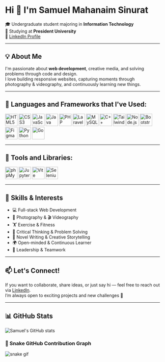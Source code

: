 # Hi 👋 I'm Samuel Mahanaim Sinurat

🎓 Undergraduate student majoring in **Information Technology**  
🏫 Studying at **President University**  
🔗 [LinkedIn Profile](https://linkedin.com/samuel-mahanaim-sinurat)

---

## 💡 About Me

I'm passionate about **web development**, creative media, and solving problems through code and design.  
I love building responsive websites, capturing moments through photography & videography, and continuously learning new things.

---

## 🧰 Languages and Frameworks that I've Used:

<p align="left">
  <img src="https://cdn.jsdelivr.net/gh/devicons/devicon/icons/html5/html5-original.svg" height="40" alt="HTML5"/>
  <img src="https://cdn.jsdelivr.net/gh/devicons/devicon/icons/css3/css3-original.svg" height="40" alt="CSS3"/>
  <img src="https://cdn.jsdelivr.net/gh/devicons/devicon/icons/javascript/javascript-original.svg" height="40" alt="JavaScript"/>
  <img src="https://cdn.jsdelivr.net/gh/devicons/devicon/icons/java/java-original.svg" height="40" alt="Java"/>
  <img src="https://cdn.jsdelivr.net/gh/devicons/devicon/icons/php/php-original.svg" height="40" alt="PHP"/>
  <img src="https://cdn.jsdelivr.net/gh/devicons/devicon/icons/laravel/laravel-plain.svg" height="40" alt="Laravel"/>
  <img src="https://cdn.jsdelivr.net/gh/devicons/devicon/icons/mysql/mysql-original.svg" height="40" alt="MySQL"/>
  <img src="https://cdn.jsdelivr.net/gh/devicons/devicon/icons/cplusplus/cplusplus-original.svg" height="40" alt="C++"/>
  <img src="https://cdn.jsdelivr.net/gh/devicons/devicon/icons/tailwindcss/tailwindcss-plain.svg" height="40" alt="TailwindCSS"/>
  <img src="https://cdn.jsdelivr.net/gh/devicons/devicon/icons/nodejs/nodejs-original.svg" height="40" alt="Node.js"/>
  <img src="https://cdn.jsdelivr.net/gh/devicons/devicon/icons/bootstrap/bootstrap-original.svg" height="40" alt="Bootstrap"/>
  <img src="https://cdn.jsdelivr.net/gh/devicons/devicon/icons/figma/figma-original.svg" height="40" alt="Figma"/>
  <img src="https://cdn.jsdelivr.net/gh/devicons/devicon/icons/python/python-original.svg" height="40" alt="Python"/>
  <img src="https://cdn.jsdelivr.net/gh/devicons/devicon/icons/go/go-original.svg" height="40" alt="Go"/>
</p>

---

## 🔧 Tools and Libraries:

<p align="left">
  <img src="https://cdn.jsdelivr.net/gh/devicons/devicon/icons/phpmyadmin/phpmyadmin-original.svg" height="40" alt="phpMyAdmin"/>
  <img src="https://cdn.jsdelivr.net/gh/devicons/devicon/icons/jupyter/jupyter-original.svg" height="40" alt="Jupyter"/>
  <img src="https://cdn.jsdelivr.net/gh/devicons/devicon/icons/vite/vite-original.svg" height="40" alt="Vite"/>
  <img src="https://cdn.jsdelivr.net/gh/devicons/devicon/icons/selenium/selenium-original.svg" height="40" alt="Selenium"/>
</p>

---

## 🧠 Skills & Interests

- 💻 Full-stack Web Development
- 📸 Photography & 🎬 Videography
- 🏋️ Exercise & Fitness
- 🧠 Critical Thinking & Problem Solving
- 📝 Novel Writing & Creative Storytelling
- 🌍 Open-minded & Continuous Learner
- 🤝 Leadership & Teamwork

---

## 📫 Let's Connect!

If you want to collaborate, share ideas, or just say hi — feel free to reach out via [LinkedIn](https://linkedin.com/samuel-mahanaim-sinurat).  
I’m always open to exciting projects and new challenges 🚀

---

## 📊 GitHub Stats

![Samuel's GitHub stats](https://github-readme-stats.vercel.app/api?username=SamAscend&show_icons=true&theme=dark)

### 🐍 Snake GitHub Contribution Graph
![snake gif](https://raw.githubusercontent.com/SamAscend/SamAscend/output/github-snake.svg)


